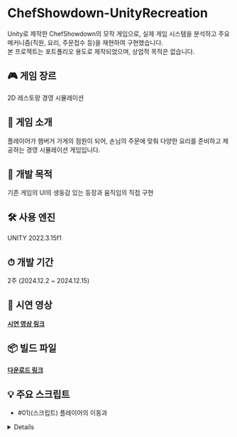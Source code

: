# ChefShowdown-UnityRecreation
Unity로 제작한 ChefShowdown의 모작 게임으로, 실제 게임 시스템을 분석하고 주요 메커니즘(직원, 요리, 주문접수 등)을 재현하여 구현했습니다.  
본 프로젝트는 포트폴리오 용도로 제작되었으며, 상업적 목적은 없습니다.

## 🎮 게임 장르
2D 레스토랑 경영 시뮬레이션

## 🍔 게임 소개
플레이어가 햄버거 가게의 점원이 되어, 손님의 주문에 맞춰 다양한 요리를 준비하고 제공하는 경영 시뮬레이션 게임입니다.

## 🎯 개발 목적
기존 게임의 UI의 생동감 있는 등장과 움직임의 직접 구현

## 🛠 사용 엔진
UNITY 2022.3.15f1

## ⏱ 개발 기간
2주 (2024.12.2 ~ 2024.12.15)

## 🎥 시연 영상  
**[시연 영상 링크](https://www.youtube.com/watch?v=영상ID)**

## 📦 빌드 파일  
**[다운로드 링크](https://www.youtube.com/watch?v=영상ID)**

## 💡 주요 스크립트
- #01)(스크립트) 플레이어의 이동과 
<details> ... </details>
